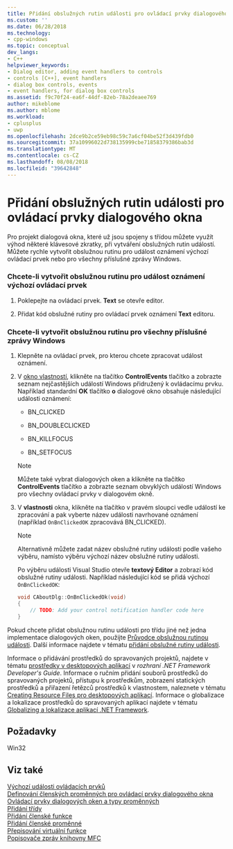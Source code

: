 ```yaml
---
title: Přidání obslužných rutin události pro ovládací prvky dialogového okna | Dokumentace Microsoftu
ms.custom: ''
ms.date: 06/28/2018
ms.technology:
- cpp-windows
ms.topic: conceptual
dev_langs:
- C++
helpviewer_keywords:
- Dialog editor, adding event handlers to controls
- controls [C++], event handlers
- dialog box controls, events
- event handlers, for dialog box controls
ms.assetid: f9c70f24-ea6f-44df-82eb-78a2deaee769
author: mikeblome
ms.author: mblome
ms.workload:
- cplusplus
- uwp
ms.openlocfilehash: 2dce9b2ce59eb98c59c7a6cf04be52f3d439fdb0
ms.sourcegitcommit: 37a10996022d738135999cbe71858379386bab3d
ms.translationtype: MT
ms.contentlocale: cs-CZ
ms.lasthandoff: 08/08/2018
ms.locfileid: "39642848"
---
```

# <a name="adding-event-handlers-for-dialog-box-controls"></a>Přidání obslužných rutin události pro ovládací prvky dialogového okna

Pro projekt dialogová okna, které už jsou spojeny s třídou můžete využít výhod některé klávesové zkratky, při vytváření obslužných rutin událostí. Můžete rychle vytvořit obslužnou rutinu pro událost oznámení výchozí ovládací prvek nebo pro všechny příslušné zprávy Windows.

### <a name="to-create-a-handler-for-the-default-control-notification-event"></a>Chcete-li vytvořit obslužnou rutinu pro událost oznámení výchozí ovládací prvek

1. Poklepejte na ovládací prvek. **Text** se otevře editor.

2. Přidat kód obslužné rutiny pro ovládací prvek oznámení **Text** editoru.

### <a name="to-create-a-handler-for-any-applicable-windows-message"></a>Chcete-li vytvořit obslužnou rutinu pro všechny příslušné zprávy Windows

1. Klepněte na ovládací prvek, pro kterou chcete zpracovat událost oznámení.

2. V [okno vlastností](/visualstudio/ide/reference/properties-window), klikněte na tlačítko **ControlEvents** tlačítko a zobrazte seznam nejčastějších událostí Windows přidružený k ovládacímu prvku. Například standardní **OK** tlačítko **o** dialogové okno obsahuje následující události oznámení:

   - BN_CLICKED

   - BN_DOUBLECLICKED

   - BN_KILLFOCUS

   - BN_SETFOCUS

    > [!NOTE]
    > Můžete také vybrat dialogových oken a klikněte na tlačítko **ControlEvents** tlačítko a zobrazte seznam obvyklých událostí Windows pro všechny ovládací prvky v dialogovém okně.

3. V **vlastnosti** okna, klikněte na tlačítko v pravém sloupci vedle událostí ke zpracování a pak vyberte název události navrhované oznámení (například `OnBnClickedOK` zpracovává BN_CLICKED).

    > [!NOTE]
    > Alternativně můžete zadat název obslužné rutiny události podle vašeho výběru, namísto výběru výchozí název obslužné rutiny události.

   Po výběru události Visual Studio otevře **textový Editor** a zobrazí kód obslužné rutiny události. Například následující kód se přidá výchozí `OnBnClickedOK`:

    ```cpp
    void CAboutDlg::OnBnClickedOk(void)
    {
        // TODO: Add your control notification handler code here
    }
    ```

Pokud chcete přidat obslužnou rutinu události pro třídu jiné než jedna implementace dialogových oken, použijte [Průvodce obslužnou rutinou události](../ide/event-handler-wizard.md). Další informace najdete v tématu [přidání obslužné rutiny události](../ide/adding-an-event-handler-visual-cpp.md).

Informace o přidávání prostředků do spravovaných projektů, najdete v tématu [prostředky v desktopových aplikací](/dotnet/framework/resources/index) v *rozhraní .NET Framework Developer's Guide*. Informace o ručním přidání souborů prostředků do spravovaných projektů, přístupu k prostředkům, zobrazení statických prostředků a přiřazení řetězců prostředků k vlastnostem, naleznete v tématu [Creating Resource Files pro desktopových aplikací](/dotnet/framework/resources/creating-resource-files-for-desktop-apps). Informace o globalizace a lokalizace prostředků do spravovaných aplikací najdete v tématu [Globalizing a lokalizace aplikací .NET Framework](/dotnet/standard/globalization-localization/index).

## <a name="requirements"></a>Požadavky
 Win32

## <a name="see-also"></a>Viz také
 [Výchozí události ovládacích prvků](../windows/default-control-events.md)  
 [Definování členských proměnných pro ovládací prvky dialogového okna](../windows/defining-member-variables-for-dialog-controls.md)  
 [Ovládací prvky dialogových oken a typy proměnných](../ide/dialog-box-controls-and-variable-types.md)  
 [Přidání třídy](../ide/adding-a-class-visual-cpp.md)  
 [Přidání členské funkce](../ide/adding-a-member-function-visual-cpp.md)  
 [Přidání členské proměnné](../ide/adding-a-member-variable-visual-cpp.md)  
 [Přepisování virtuální funkce](../ide/overriding-a-virtual-function-visual-cpp.md)  
 [Popisovače zpráv knihovny MFC](../mfc/reference/adding-an-mfc-message-handler.md)  